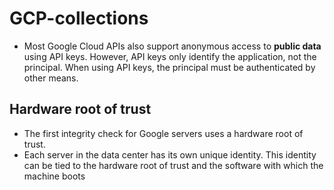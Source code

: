 # GCP-collections
- Most Google Cloud APIs also support anonymous access to **public data** using API keys. However, API keys only identify the application, not the principal. When using API keys, the principal must be authenticated by other means.

## Hardware root of trust
- The first integrity check for Google servers uses a hardware root of trust.
- Each server in the data center has its own unique identity. This identity can be tied to the hardware root of trust and the software with which the machine boots
